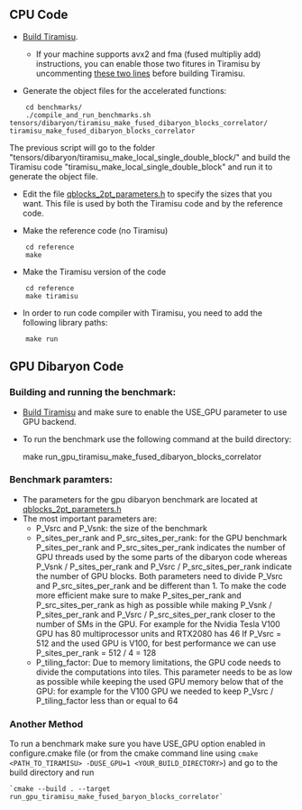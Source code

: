 ## CPU Code
* [Build Tiramisu](https://github.com/Tiramisu-Compiler/tiramisu#building-tiramisu-from-sources).
    * If your machine supports avx2 and fma (fused multipliy add) instructions, you can enable those two fitures in Tiramisu by uncommenting [these two lines](https://github.com/Tiramisu-Compiler/tiramisu/blob/85fe07e465790b1254606079b3060db5af7fb36a/src/tiramisu_codegen_halide.cpp#L3928) before building Tiramisu.

* Generate the object files for the accelerated functions:

```
    cd benchmarks/
    ./compile_and_run_benchmarks.sh tensors/dibaryon/tiramisu_make_fused_dibaryon_blocks_correlator/ tiramisu_make_fused_dibaryon_blocks_correlator 
```

The previous script will go to the folder "tensors/dibaryon/tiramisu_make_local_single_double_block/" and build the Tiramisu code "tiramisu_make_local_single_double_block" and run it to generate the object file.


* Edit the file [qblocks_2pt_parameters.h](https://github.com/Tiramisu-Compiler/tiramisu/blob/master/benchmarks/tensors/dibaryon/reference/qblocks_2pt_parameters.h) to specify the sizes that you want. This file is used by both the Tiramisu code and by the reference code.


* Make the reference code (no Tiramisu)

```
    cd reference
    make
```

* Make the Tiramisu version of the code

```
    cd reference
    make tiramisu
```

* In order to run code compiler with Tiramisu, you need to add the following library paths:

```
    make run
```


## GPU Dibaryon Code

### Building and running the benchmark:
* [Build Tiramisu](https://github.com/Tiramisu-Compiler/tiramisu#building-tiramisu-from-sources) and make sure to enable the USE_GPU parameter to use GPU backend.
* To run the benchmark use the following command at the build directory:

    make  run_gpu_tiramisu_make_fused_dibaryon_blocks_correlator

### Benchmark paramters:
* The parameters for the gpu dibaryon benchmark are located at [qblocks_2pt_parameters.h](https://github.com/Tiramisu-Compiler/tiramisu/blob/master/benchmarks/tensors/dibaryon/gpu_tiramisu_make_fused_dibaryon_blocks_correlator/qblocks_2pt_parameters.h)
* The most important parameters are:
    * P_Vsrc and P_Vsnk: the size of the benchmark
    * P_sites_per_rank and P_src_sites_per_rank:
        for the GPU benchmark P_sites_per_rank and P_src_sites_per_rank indicates the number of GPU threads used by the some parts of the dibaryon code whereas P_Vsnk / P_sites_per_rank and P_Vsrc / P_src_sites_per_rank indicate the number of GPU blocks.
        Both parameters need to divide P_Vsrc and P_src_sites_per_rank and be different than 1.
        To make the code more efficient make sure to make P_sites_per_rank and P_src_sites_per_rank as high as possible while making P_Vsnk / P_sites_per_rank and P_Vsrc / P_src_sites_per_rank closer to the number of SMs in the GPU.
        For example for the Nvidia Tesla V100 GPU has 80 multiprocessor units and RTX2080 has 46
        If P_Vsrc = 512 and the used GPU is V100, for best performance we can use P_sites_per_rank = 512 / 4 = 128
    * P_tiling_factor:
        Due to memory limitations, the GPU code needs to divide the computations into tiles.
        This parameter needs to be as low as possible while keeping the used GPU memory below that of the GPU: for example for the V100 GPU we needed to keep P_Vsrc / P_tiling_factor less than or equal to 64

### Another Method

To run a benchmark make sure you have USE_GPU option enabled in configure.cmake file (or from the cmake command line using `cmake <PATH_TO_TIRAMISU> -DUSE_GPU=1 <YOUR_BUILD_DIRECTORY>`) and go to the build directory and run 

    `cmake --build . --target run_gpu_tiramisu_make_fused_baryon_blocks_correlator`


